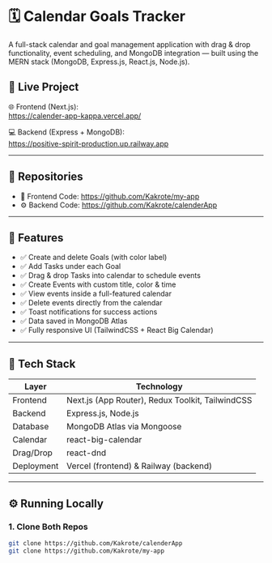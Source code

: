 # 🗓️ Calendar Goals Tracker

A full-stack calendar and goal management application with drag & drop functionality, event scheduling, and MongoDB integration — built using the MERN stack (MongoDB, Express.js, React.js, Node.js).

## 🔗 Live Project

🌐 Frontend (Next.js):  
https://calender-app-kappa.vercel.app/

💻 Backend (Express + MongoDB):  
https://positive-spirit-production.up.railway.app

---

## 📂 Repositories

- 🧾 Frontend Code: https://github.com/Kakrote/my-app  
- ⚙️ Backend Code: https://github.com/Kakrote/calenderApp

---

## 🚀 Features

- ✅ Create and delete Goals (with color label)
- ✅ Add Tasks under each Goal
- ✅ Drag & drop Tasks into calendar to schedule events
- ✅ Create Events with custom title, color & time
- ✅ View events inside a full-featured calendar
- ✅ Delete events directly from the calendar
- ✅ Toast notifications for success actions
- ✅ Data saved in MongoDB Atlas
- ✅ Fully responsive UI (TailwindCSS + React Big Calendar)

---

## 🧰 Tech Stack

| Layer     | Technology                           |
|-----------|--------------------------------------|
| Frontend  | Next.js (App Router), Redux Toolkit, TailwindCSS |
| Backend   | Express.js, Node.js                  |
| Database  | MongoDB Atlas via Mongoose           |
| Calendar  | react-big-calendar                   |
| Drag/Drop | react-dnd                            |
| Deployment| Vercel (frontend) & Railway (backend)|

---

## ⚙️ Running Locally

### 1. Clone Both Repos

```bash
git clone https://github.com/Kakrote/calenderApp
git clone https://github.com/Kakrote/my-app
